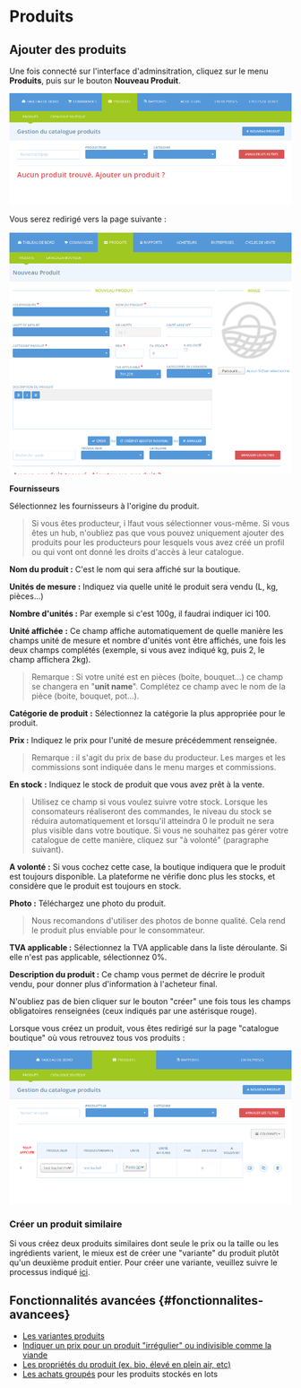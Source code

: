# Produits

## Ajouter des produits

Une fois connecté sur l'interface d'adminsitration, cliquez sur le menu **Produits**, puis sur le bouton **Nouveau Produit**.

![](../.gitbook/assets/image%20%2858%29.png)

Vous serez redirigé vers la page suivante :

![](../.gitbook/assets/image%20%2843%29.png)

 **Fournisseurs**

Sélectionnez les fournisseurs à l'origine du produit.

> Si vous êtes producteur, i lfaut vous sélectionner vous-même. Si vous êtes un hub, n'oubliez pas que vous pouvez uniquement ajouter des produits pour les producteurs pour lesquels vous avez créé un profil ou qui vont ont donné les droits d'accès à leur catalogue.

**Nom du produit :**  C'est le nom qui sera affiché sur la boutique.

**Unités de mesure :** Indiquez via quelle unité le produit sera vendu \(L, kg, pièces...\)

**Nombre d'unités :** Par exemple si c'est 100g, il faudrai indiquer ici 100.

**Unité affichée** **:** Ce champ affiche automatiquement de quelle manière les champs unité de mesure et nombre d'unités vont être affichés, une fois les deux champs complétés \(exemple, si vous avez indiqué kg, puis 2, le champ affichera 2kg\).

> Remarque : Si votre unité est en pièces \(boite, bouquet...\) ce champ se changera en "**unit name**". Complétez ce champ avec le nom de la pièce \(boite, bouquet, pot...\).

**Catégorie de produit** **:** Sélectionnez la catégorie la plus appropriée pour le produit.

**Prix :** Indiquez le prix pour l'unité de mesure précédemment renseignée.

> Remarque : il s'agit du prix de base du producteur. Les marges et les commissions sont indiquée dans le menu marges et commissions.

**En stock** **:** Indiquez le stock de produit que vous avez prêt à la vente.

> Utilisez ce champ si vous voulez suivre votre stock. Lorsque les consomateurs réaliseront des commandes, le niveau du stock se réduira automatiquement et lorsqu'il atteindra 0 le produit ne sera plus visible dans votre boutique. Si vous ne souhaitez pas gérer votre catalogue de cette manière, cliquez sur "à volonté" \(paragraphe suivant\).

**A volonté** **:**  Si vous cochez cette case, la boutique indiquera que le produit est toujours disponible. La plateforme ne vérifie donc plus les stocks, et considère que le produit est toujours en stock.

**Photo :** Téléchargez une photo du produit.

> Nous recomandons d'utiliser des photos de bonne qualité. Cela rend le produit plus enviable pour le consommateur.

**TVA applicable :** Sélectionnez la TVA applicable dans la liste déroulante. Si elle n'est pas applicable, sélectionnez 0%.

**Description du produit :** Ce champ vous permet de décrire le produit vendu, pour donner plus d'information à l'acheteur final.

N'oubliez pas de bien cliquer sur le bouton "créer" une fois tous les champs obligatoires renseignées \(ceux indiqués par une astérisque rouge\).

Lorsque vous créez un produit, vous êtes redirigé sur la page "catalogue boutique" où vous retrouvez tous vos produits :

![](../.gitbook/assets/image%20%284%29.png)

### Créer un produit similaire

Si vous créez deux produits similaires dont seule le prix ou la taille ou les ingrédients varient, le mieux est de créer une "variante" du produit plutôt qu'un deuxième produit entier. Pour créer une variante, veuillez suivre le processus indiqué [ici](../fonctionnalites-avancees/produits/product-variants.md).

## Fonctionnalités avancées {#fonctionnalites-avancees}

* [Les variantes produits](../fonctionnalites-avancees/produits/product-variants.md)
* [Indiquer un prix pour un produit "irrégulier" ou indivisible comme la viande](../fonctionnalites-avancees/produits/pricing-irregular-items-kg.md)
* [Les propriétés du produit \(ex. bio, élevé en plein air, etc\)](../fonctionnalites-avancees/produits/product-properties.md)
* [Les achats groupés](../fonctionnalites-avancees/produits/group-buy-for-bulk-ordering.md) pour les produits stockés en lots


